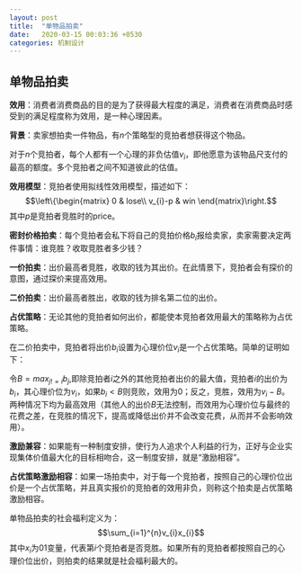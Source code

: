 ```yaml
---
layout: post
title:  "单物品拍卖"
date:   2020-03-15 00:03:36 +0530
categories: 机制设计
---
```

## 单物品拍卖
**效用**：消费者消费商品的目的是为了获得最大程度的满足，消费者在消费商品时感受到的满足程度称为效用，是一种心理因素。

**背景**：卖家想拍卖一件物品，有$n$个策略型的竞拍者想获得这个物品。

对于$n$个竞拍者，每个人都有一个心理的非负估值$v_{i}$，即他愿意为该物品尺支付的最高的额度。多个竞拍者之间不知道彼此的估值。

**效用模型**：竞拍者使用拟线性效用模型，描述如下：
$$\left\{\begin{matrix}
0 & lose\\ 
v_{i}-p & win  
\end{matrix}\right.$$
其中$p$是竞拍者竞胜时的price。

**密封价格拍卖**：每个竞拍者会私下将自己的竞拍价格$b_{i}$报给卖家，卖家需要决定两件事情：谁竞胜？收取竞胜者多少钱？

**一价拍卖**：出价最高者竞胜，收取的钱为其出价。在此情景下，竞拍者会有探价的意图，通过探价来提高效用。

**二价拍卖**：出价最高者胜出，收取的钱为排名第二位的出价。

**占优策略**：无论其他的竞拍者如何出价，都能使本竞拍者效用最大的策略称为占优策略。

在二价拍卖中，竞拍者将出价$b_{i}$设置为心理价位$v_{i}$是一个占优策略。简单的证明如下：

令$B=max_{j!=i}b_{j}$,即除竞拍者$i$之外的其他竞拍者出价的最大值，竞拍者$i$的出价为$b_{i}$，其心理价位为$v_{i}$，如果$b_{i}<B$则竞败，效用为0；反之，竞胜，效用为$v_{i}-B$。两种情况下均为最高效用（其他人的出价$B$无法控制，而效用为心理价位与最终的花费之差，在竞胜的情况下，提高或降低出价并不会改变花费，从而并不会影响效用）。

**激励兼容**：如果能有一种制度安排，使行为人追求个人利益的行为，正好与企业实现集体价值最大化的目标相吻合，这一制度安排，就是“激励相容”。

**占优策略激励相容**：如果一场拍卖中，对于每一个竞拍者，按照自己的心理价位出价是一个占优策略，并且真实报价的竞拍者的效用非负，则称这个拍卖是占优策略激励相容。

单物品拍卖的社会福利定义为：
$$\sum_{i=1}^{n}v_{i}x_{i}$$
其中$x_{i}$为01变量，代表第$i$个竞拍者是否竞胜。如果所有的竞拍者都按照自己的心理价位出价，则拍卖的结果就是社会福利最大的。



